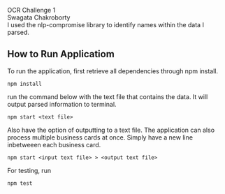 OCR Challenge 1  
Swagata Chakroborty  
I used the nlp-compromise library to identify names within the data I parsed.

## How to Run Applicatiom

To run the application, first retrieve all dependencies through npm install.

`npm install`

 run the command below with the text file that contains the data. It will output parsed information to terminal.

`npm start <text file>`

Also have the option of outputting to a text file. The application can also process multiple business cards at once. Simply have a new line inbetweeen each business card.

`npm start <input text file> > <output text file>`

For testing, run 

`npm test`


